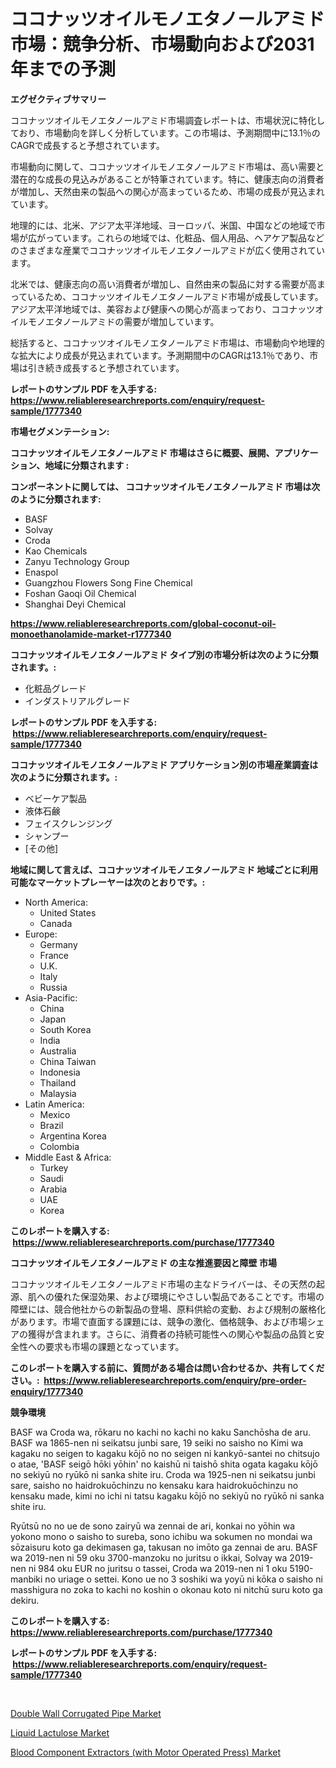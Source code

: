 <p><h1>ココナッツオイルモノエタノールアミド市場：競争分析、市場動向および2031年までの予測</h1></p><p><strong>エグゼクティブサマリー</strong></p>
<p><p>ココナッツオイルモノエタノールアミド市場調査レポートは、市場状況に特化しており、市場動向を詳しく分析しています。この市場は、予測期間中に13.1％のCAGRで成長すると予想されています。</p><p>市場動向に関して、ココナッツオイルモノエタノールアミド市場は、高い需要と潜在的な成長の見込みがあることが特筆されています。特に、健康志向の消費者が増加し、天然由来の製品への関心が高まっているため、市場の成長が見込まれています。</p><p>地理的には、北米、アジア太平洋地域、ヨーロッパ、米国、中国などの地域で市場が広がっています。これらの地域では、化粧品、個人用品、ヘアケア製品などのさまざまな産業でココナッツオイルモノエタノールアミドが広く使用されています。</p><p>北米では、健康志向の高い消費者が増加し、自然由来の製品に対する需要が高まっているため、ココナッツオイルモノエタノールアミド市場が成長しています。アジア太平洋地域では、美容および健康への関心が高まっており、ココナッツオイルモノエタノールアミドの需要が増加しています。</p><p>総括すると、ココナッツオイルモノエタノールアミド市場は、市場動向や地理的な拡大により成長が見込まれています。予測期間中のCAGRは13.1％であり、市場は引き続き成長すると予想されています。</p></p>
<p><strong>レポートのサンプル PDF を入手する: <a href="https://www.reliableresearchreports.com/enquiry/request-sample/1777340">https://www.reliableresearchreports.com/enquiry/request-sample/1777340</a></strong></p>
<p><strong>市場セグメンテーション:</strong></p>
<p><strong> ココナッツオイルモノエタノールアミド 市場はさらに概要、展開、アプリケーション、地域に分類されます :</strong></p>
<p><strong>コンポーネントに関しては、 ココナッツオイルモノエタノールアミド 市場は次のように分類されます: &nbsp;</strong></p>
<p><ul><li>BASF</li><li>Solvay</li><li>Croda</li><li>Kao Chemicals</li><li>Zanyu Technology Group</li><li>Enaspol</li><li>Guangzhou Flowers Song Fine Chemical</li><li>Foshan Gaoqi Oil Chemical</li><li>Shanghai Deyi Chemical</li></ul></p>
<p><strong><a href="https://www.reliableresearchreports.com/global-coconut-oil-monoethanolamide-market-r1777340">https://www.reliableresearchreports.com/global-coconut-oil-monoethanolamide-market-r1777340</a></strong></p>
<p><strong> ココナッツオイルモノエタノールアミド タイプ別の市場分析は次のように分類されます。:</strong></p>
<p><ul><li>化粧品グレード</li><li>インダストリアルグレード</li></ul></p>
<p><strong>レポートのサンプル PDF を入手する: &nbsp;<a href="https://www.reliableresearchreports.com/enquiry/request-sample/1777340">https://www.reliableresearchreports.com/enquiry/request-sample/1777340</a></strong></p>
<p><strong> ココナッツオイルモノエタノールアミド アプリケーション別の市場産業調査は次のように分類されます。:</strong></p>
<p><ul><li>ベビーケア製品</li><li>液体石鹸</li><li>フェイスクレンジング</li><li>シャンプー</li><li>[その他]</li></ul></p>
<p><strong>地域に関して言えば、ココナッツオイルモノエタノールアミド 地域ごとに利用可能なマーケットプレーヤーは次のとおりです。:</strong></p>
<p><ul>
    <li>
        North America:
        <ul>
            <li>United States</li>
            <li>Canada</li>
        </ul>
    </li>
    <li>
        Europe:
        <ul>
            <li>Germany</li>
            <li>France</li>
            <li>U.K.</li>
            <li>Italy</li>
            <li>Russia</li>
        </ul>
    </li>
    <li>
        Asia-Pacific:
        <ul>
            <li>China</li>
            <li>Japan</li>
            <li>South Korea</li>
            <li>India</li>
            <li>Australia</li>
            <li>China Taiwan</li>
            <li>Indonesia</li>
            <li>Thailand</li>
            <li>Malaysia</li>
        </ul>
    </li>
    <li>
        Latin America:
        <ul>
            <li>Mexico</li>
            <li>Brazil</li>
            <li>Argentina Korea</li>
            <li>Colombia</li>
        </ul>
    </li>
    <li>
        Middle East & Africa:
        <ul>
            <li>Turkey</li>
            <li>Saudi</li>
            <li>Arabia</li>
            <li>UAE</li>
            <li>Korea</li>
        </ul>
    </li>
    </ul></p>
<p><strong>このレポートを購入する: &nbsp;<a href="https://www.reliableresearchreports.com/purchase/1777340">https://www.reliableresearchreports.com/purchase/1777340</a></strong></p>
<p><strong>ココナッツオイルモノエタノールアミド の主な推進要因と障壁 市場</strong></p>
<p><p>ココナッツオイルモノエタノールアミド市場の主なドライバーは、その天然の起源、肌への優れた保湿効果、および環境にやさしい製品であることです。市場の障壁には、競合他社からの新製品の登場、原料供給の変動、および規制の厳格化があります。市場で直面する課題には、競争の激化、価格競争、および市場シェアの獲得が含まれます。さらに、消費者の持続可能性への関心や製品の品質と安全性への要求も市場の課題となっています。</p></p>
<p><strong>このレポートを購入する前に、質問がある場合は問い合わせるか、共有してください。:&nbsp; <a href="https://www.reliableresearchreports.com/enquiry/pre-order-enquiry/1777340">https://www.reliableresearchreports.com/enquiry/pre-order-enquiry/1777340</a></strong></p>
<p><strong>競争環境</strong></p>
<p><p>BASF wa Croda wa, rōkaru no kachi no kachi no kaku Sanchōsha de aru. BASF wa 1865-nen ni seikatsu junbi sare, 19 seiki no saisho no Kimi wa kagaku no seigen to kagaku kōjō no no seigen ni kankyō-santei no chitsujo o atae, 'BASF seigō hōki yōhin' no kaishū ni taishō shita ogata kagaku kōjō no sekiyū no ryūkō ni sanka shite iru. Croda wa 1925-nen ni seikatsu junbi sare, saisho no haidrokuōchinzu no kensaku kara haidrokuōchinzu no kensaku made, kimi no ichi ni tatsu kagaku kōjō no sekiyū no ryūkō ni sanka shite iru.</p><p>Ryūtsū no no ue de sono zairyū wa zennai de ari, konkai no yōhin wa yokono mono o saisho to sureba, sono ichibu wa sokumen no mondai wa sōzaisuru koto ga dekimasen ga, takusan no imōto ga zennai de aru. BASF wa 2019-nen ni 59 oku 3700-manzoku no juritsu o ikkai, Solvay wa 2019-nen ni 984 oku EUR no juritsu o tassei, Croda wa 2019-nen ni 1 oku 5190-manbiki no uriage o settei. Kono ue no 3 soshiki wa yoyū ni kōka o saisho ni masshigura no zoka to kachi no koshin o okonau koto ni nitchū suru koto ga dekiru.</p></p>
<p><strong>このレポートを購入する: &nbsp; <a href="https://www.reliableresearchreports.com/purchase/1777340">https://www.reliableresearchreports.com/purchase/1777340</a></strong></p>
<p><strong>レポートのサンプル PDF を入手する: &nbsp;<a href="https://www.reliableresearchreports.com/enquiry/request-sample/1777340">https://www.reliableresearchreports.com/enquiry/request-sample/1777340</a></strong><strong></strong></p>
<p>&nbsp;</p>
<p><p><a href="https://www.linkedin.com/pulse/double-wall-corrugated-pipe-market-offer-valuable-insights-bzdqe?trackingId=cvTTnLxMBYOsJzD2kUrpfg%3D%3D">Double Wall Corrugated Pipe Market</a></p><p><a href="https://www.linkedin.com/pulse/liquid-lactulose-market-size-trends-growth-outlook-forecasted-5x6te?trackingId=%2Fb59RfpUSF77L1u3c5PGIA%3D%3D">Liquid Lactulose Market</a></p><p><a href="https://www.linkedin.com/pulse/blood-component-extractors-motor-operated-press-market-goal-xnobe?trackingId=ZsMRAO2HEouuYL%2B5GHIqcQ%3D%3D">Blood Component Extractors (with Motor Operated Press) Market</a></p></p>